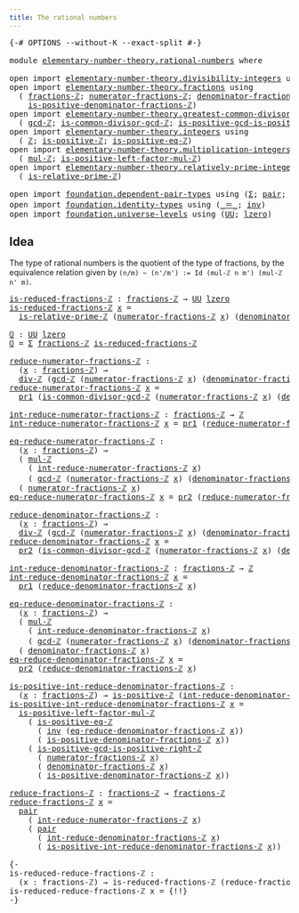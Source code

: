 ```yaml
---
title: The rational numbers
---
```


<pre class="Agda"><a id="46" class="Symbol">{-#</a> <a id="50" class="Keyword">OPTIONS</a> <a id="58" class="Pragma">--without-K</a> <a id="70" class="Pragma">--exact-split</a> <a id="84" class="Symbol">#-}</a>

<a id="89" class="Keyword">module</a> <a id="96" href="elementary-number-theory.rational-numbers.html" class="Module">elementary-number-theory.rational-numbers</a> <a id="138" class="Keyword">where</a>

<a id="145" class="Keyword">open</a> <a id="150" class="Keyword">import</a> <a id="157" href="elementary-number-theory.divisibility-integers.html" class="Module">elementary-number-theory.divisibility-integers</a> <a id="204" class="Keyword">using</a> <a id="210" class="Symbol">(</a><a id="211" href="elementary-number-theory.divisibility-integers.html#2191" class="Function">div-ℤ</a><a id="216" class="Symbol">)</a>
<a id="218" class="Keyword">open</a> <a id="223" class="Keyword">import</a> <a id="230" href="elementary-number-theory.fractions.html" class="Module">elementary-number-theory.fractions</a> <a id="265" class="Keyword">using</a>
  <a id="273" class="Symbol">(</a> <a id="275" href="elementary-number-theory.fractions.html#1054" class="Function">fractions-ℤ</a><a id="286" class="Symbol">;</a> <a id="288" href="elementary-number-theory.fractions.html#1107" class="Function">numerator-fractions-ℤ</a><a id="309" class="Symbol">;</a> <a id="311" href="elementary-number-theory.fractions.html#1284" class="Function">denominator-fractions-ℤ</a><a id="334" class="Symbol">;</a>
    <a id="340" href="elementary-number-theory.fractions.html#1396" class="Function">is-positive-denominator-fractions-ℤ</a><a id="375" class="Symbol">)</a>
<a id="377" class="Keyword">open</a> <a id="382" class="Keyword">import</a> <a id="389" href="elementary-number-theory.greatest-common-divisor-integers.html" class="Module">elementary-number-theory.greatest-common-divisor-integers</a> <a id="447" class="Keyword">using</a>
  <a id="455" class="Symbol">(</a> <a id="457" href="elementary-number-theory.greatest-common-divisor-integers.html#4621" class="Function">gcd-ℤ</a><a id="462" class="Symbol">;</a> <a id="464" href="elementary-number-theory.greatest-common-divisor-integers.html#6002" class="Function">is-common-divisor-gcd-ℤ</a><a id="487" class="Symbol">;</a> <a id="489" href="elementary-number-theory.greatest-common-divisor-integers.html#6764" class="Function">is-positive-gcd-is-positive-right-ℤ</a><a id="524" class="Symbol">)</a>
<a id="526" class="Keyword">open</a> <a id="531" class="Keyword">import</a> <a id="538" href="elementary-number-theory.integers.html" class="Module">elementary-number-theory.integers</a> <a id="572" class="Keyword">using</a>
  <a id="580" class="Symbol">(</a> <a id="582" href="elementary-number-theory.integers.html#1907" class="Function">ℤ</a><a id="583" class="Symbol">;</a> <a id="585" href="elementary-number-theory.integers.html#7414" class="Function">is-positive-ℤ</a><a id="598" class="Symbol">;</a> <a id="600" href="elementary-number-theory.integers.html#7842" class="Function">is-positive-eq-ℤ</a><a id="616" class="Symbol">)</a>
<a id="618" class="Keyword">open</a> <a id="623" class="Keyword">import</a> <a id="630" href="elementary-number-theory.multiplication-integers.html" class="Module">elementary-number-theory.multiplication-integers</a> <a id="679" class="Keyword">using</a>
  <a id="687" class="Symbol">(</a> <a id="689" href="elementary-number-theory.multiplication-integers.html#2230" class="Function">mul-ℤ</a><a id="694" class="Symbol">;</a> <a id="696" href="elementary-number-theory.multiplication-integers.html#18919" class="Function">is-positive-left-factor-mul-ℤ</a><a id="725" class="Symbol">)</a>
<a id="727" class="Keyword">open</a> <a id="732" class="Keyword">import</a> <a id="739" href="elementary-number-theory.relatively-prime-integers.html" class="Module">elementary-number-theory.relatively-prime-integers</a> <a id="790" class="Keyword">using</a>
  <a id="798" class="Symbol">(</a> <a id="800" href="elementary-number-theory.relatively-prime-integers.html#492" class="Function">is-relative-prime-ℤ</a><a id="819" class="Symbol">)</a>

<a id="822" class="Keyword">open</a> <a id="827" class="Keyword">import</a> <a id="834" href="foundation.dependent-pair-types.html" class="Module">foundation.dependent-pair-types</a> <a id="866" class="Keyword">using</a> <a id="872" class="Symbol">(</a><a id="873" href="foundation-core.dependent-pair-types.html#515" class="Record">Σ</a><a id="874" class="Symbol">;</a> <a id="876" href="foundation-core.dependent-pair-types.html#588" class="InductiveConstructor">pair</a><a id="880" class="Symbol">;</a> <a id="882" href="foundation-core.dependent-pair-types.html#605" class="Field">pr1</a><a id="885" class="Symbol">;</a> <a id="887" href="foundation-core.dependent-pair-types.html#617" class="Field">pr2</a><a id="890" class="Symbol">)</a>
<a id="892" class="Keyword">open</a> <a id="897" class="Keyword">import</a> <a id="904" href="foundation.identity-types.html" class="Module">foundation.identity-types</a> <a id="930" class="Keyword">using</a> <a id="936" class="Symbol">(</a><a id="937" href="foundation-core.identity-types.html#1865" class="Function Operator">_＝_</a><a id="940" class="Symbol">;</a> <a id="942" href="foundation-core.identity-types.html#2729" class="Function">inv</a><a id="945" class="Symbol">)</a>
<a id="947" class="Keyword">open</a> <a id="952" class="Keyword">import</a> <a id="959" href="foundation.universe-levels.html" class="Module">foundation.universe-levels</a> <a id="986" class="Keyword">using</a> <a id="992" class="Symbol">(</a><a id="993" href="foundation-core.universe-levels.html#235" class="Primitive">UU</a><a id="995" class="Symbol">;</a> <a id="997" href="Agda.Primitive.html#764" class="Primitive">lzero</a><a id="1002" class="Symbol">)</a>
</pre>
## Idea

The type of rational numbers is the quotient of the type of fractions, by the equivalence relation given by `(n/m) ~ (n'/m') := Id (mul-ℤ n m') (mul-ℤ n' m)`.

<pre class="Agda"><a id="is-reduced-fractions-ℤ"></a><a id="1186" href="elementary-number-theory.rational-numbers.html#1186" class="Function">is-reduced-fractions-ℤ</a> <a id="1209" class="Symbol">:</a> <a id="1211" href="elementary-number-theory.fractions.html#1054" class="Function">fractions-ℤ</a> <a id="1223" class="Symbol">→</a> <a id="1225" href="foundation-core.universe-levels.html#235" class="Primitive">UU</a> <a id="1228" href="Agda.Primitive.html#764" class="Primitive">lzero</a>
<a id="1234" href="elementary-number-theory.rational-numbers.html#1186" class="Function">is-reduced-fractions-ℤ</a> <a id="1257" href="elementary-number-theory.rational-numbers.html#1257" class="Bound">x</a> <a id="1259" class="Symbol">=</a>
  <a id="1263" href="elementary-number-theory.relatively-prime-integers.html#492" class="Function">is-relative-prime-ℤ</a> <a id="1283" class="Symbol">(</a><a id="1284" href="elementary-number-theory.fractions.html#1107" class="Function">numerator-fractions-ℤ</a> <a id="1306" href="elementary-number-theory.rational-numbers.html#1257" class="Bound">x</a><a id="1307" class="Symbol">)</a> <a id="1309" class="Symbol">(</a><a id="1310" href="elementary-number-theory.fractions.html#1284" class="Function">denominator-fractions-ℤ</a> <a id="1334" href="elementary-number-theory.rational-numbers.html#1257" class="Bound">x</a><a id="1335" class="Symbol">)</a>

<a id="ℚ"></a><a id="1338" href="elementary-number-theory.rational-numbers.html#1338" class="Function">ℚ</a> <a id="1340" class="Symbol">:</a> <a id="1342" href="foundation-core.universe-levels.html#235" class="Primitive">UU</a> <a id="1345" href="Agda.Primitive.html#764" class="Primitive">lzero</a>
<a id="1351" href="elementary-number-theory.rational-numbers.html#1338" class="Function">ℚ</a> <a id="1353" class="Symbol">=</a> <a id="1355" href="foundation-core.dependent-pair-types.html#515" class="Record">Σ</a> <a id="1357" href="elementary-number-theory.fractions.html#1054" class="Function">fractions-ℤ</a> <a id="1369" href="elementary-number-theory.rational-numbers.html#1186" class="Function">is-reduced-fractions-ℤ</a>

<a id="reduce-numerator-fractions-ℤ"></a><a id="1393" href="elementary-number-theory.rational-numbers.html#1393" class="Function">reduce-numerator-fractions-ℤ</a> <a id="1422" class="Symbol">:</a>
  <a id="1426" class="Symbol">(</a><a id="1427" href="elementary-number-theory.rational-numbers.html#1427" class="Bound">x</a> <a id="1429" class="Symbol">:</a> <a id="1431" href="elementary-number-theory.fractions.html#1054" class="Function">fractions-ℤ</a><a id="1442" class="Symbol">)</a> <a id="1444" class="Symbol">→</a>
  <a id="1448" href="elementary-number-theory.divisibility-integers.html#2191" class="Function">div-ℤ</a> <a id="1454" class="Symbol">(</a><a id="1455" href="elementary-number-theory.greatest-common-divisor-integers.html#4621" class="Function">gcd-ℤ</a> <a id="1461" class="Symbol">(</a><a id="1462" href="elementary-number-theory.fractions.html#1107" class="Function">numerator-fractions-ℤ</a> <a id="1484" href="elementary-number-theory.rational-numbers.html#1427" class="Bound">x</a><a id="1485" class="Symbol">)</a> <a id="1487" class="Symbol">(</a><a id="1488" href="elementary-number-theory.fractions.html#1284" class="Function">denominator-fractions-ℤ</a> <a id="1512" href="elementary-number-theory.rational-numbers.html#1427" class="Bound">x</a><a id="1513" class="Symbol">))</a> <a id="1516" class="Symbol">(</a><a id="1517" href="elementary-number-theory.fractions.html#1107" class="Function">numerator-fractions-ℤ</a> <a id="1539" href="elementary-number-theory.rational-numbers.html#1427" class="Bound">x</a><a id="1540" class="Symbol">)</a>
<a id="1542" href="elementary-number-theory.rational-numbers.html#1393" class="Function">reduce-numerator-fractions-ℤ</a> <a id="1571" href="elementary-number-theory.rational-numbers.html#1571" class="Bound">x</a> <a id="1573" class="Symbol">=</a>
  <a id="1577" href="foundation-core.dependent-pair-types.html#605" class="Field">pr1</a> <a id="1581" class="Symbol">(</a><a id="1582" href="elementary-number-theory.greatest-common-divisor-integers.html#6002" class="Function">is-common-divisor-gcd-ℤ</a> <a id="1606" class="Symbol">(</a><a id="1607" href="elementary-number-theory.fractions.html#1107" class="Function">numerator-fractions-ℤ</a> <a id="1629" href="elementary-number-theory.rational-numbers.html#1571" class="Bound">x</a><a id="1630" class="Symbol">)</a> <a id="1632" class="Symbol">(</a><a id="1633" href="elementary-number-theory.fractions.html#1284" class="Function">denominator-fractions-ℤ</a> <a id="1657" href="elementary-number-theory.rational-numbers.html#1571" class="Bound">x</a><a id="1658" class="Symbol">))</a>

<a id="int-reduce-numerator-fractions-ℤ"></a><a id="1662" href="elementary-number-theory.rational-numbers.html#1662" class="Function">int-reduce-numerator-fractions-ℤ</a> <a id="1695" class="Symbol">:</a> <a id="1697" href="elementary-number-theory.fractions.html#1054" class="Function">fractions-ℤ</a> <a id="1709" class="Symbol">→</a> <a id="1711" href="elementary-number-theory.integers.html#1907" class="Function">ℤ</a>
<a id="1713" href="elementary-number-theory.rational-numbers.html#1662" class="Function">int-reduce-numerator-fractions-ℤ</a> <a id="1746" href="elementary-number-theory.rational-numbers.html#1746" class="Bound">x</a> <a id="1748" class="Symbol">=</a> <a id="1750" href="foundation-core.dependent-pair-types.html#605" class="Field">pr1</a> <a id="1754" class="Symbol">(</a><a id="1755" href="elementary-number-theory.rational-numbers.html#1393" class="Function">reduce-numerator-fractions-ℤ</a> <a id="1784" href="elementary-number-theory.rational-numbers.html#1746" class="Bound">x</a><a id="1785" class="Symbol">)</a>

<a id="eq-reduce-numerator-fractions-ℤ"></a><a id="1788" href="elementary-number-theory.rational-numbers.html#1788" class="Function">eq-reduce-numerator-fractions-ℤ</a> <a id="1820" class="Symbol">:</a>
  <a id="1824" class="Symbol">(</a><a id="1825" href="elementary-number-theory.rational-numbers.html#1825" class="Bound">x</a> <a id="1827" class="Symbol">:</a> <a id="1829" href="elementary-number-theory.fractions.html#1054" class="Function">fractions-ℤ</a><a id="1840" class="Symbol">)</a> <a id="1842" class="Symbol">→</a>
  <a id="1846" class="Symbol">(</a> <a id="1848" href="elementary-number-theory.multiplication-integers.html#2230" class="Function">mul-ℤ</a>
    <a id="1858" class="Symbol">(</a> <a id="1860" href="elementary-number-theory.rational-numbers.html#1662" class="Function">int-reduce-numerator-fractions-ℤ</a> <a id="1893" href="elementary-number-theory.rational-numbers.html#1825" class="Bound">x</a><a id="1894" class="Symbol">)</a>
    <a id="1900" class="Symbol">(</a> <a id="1902" href="elementary-number-theory.greatest-common-divisor-integers.html#4621" class="Function">gcd-ℤ</a> <a id="1908" class="Symbol">(</a><a id="1909" href="elementary-number-theory.fractions.html#1107" class="Function">numerator-fractions-ℤ</a> <a id="1931" href="elementary-number-theory.rational-numbers.html#1825" class="Bound">x</a><a id="1932" class="Symbol">)</a> <a id="1934" class="Symbol">(</a><a id="1935" href="elementary-number-theory.fractions.html#1284" class="Function">denominator-fractions-ℤ</a> <a id="1959" href="elementary-number-theory.rational-numbers.html#1825" class="Bound">x</a><a id="1960" class="Symbol">)))</a> <a id="1964" href="foundation-core.identity-types.html#1865" class="Function Operator">＝</a>
  <a id="1968" class="Symbol">(</a> <a id="1970" href="elementary-number-theory.fractions.html#1107" class="Function">numerator-fractions-ℤ</a> <a id="1992" href="elementary-number-theory.rational-numbers.html#1825" class="Bound">x</a><a id="1993" class="Symbol">)</a>
<a id="1995" href="elementary-number-theory.rational-numbers.html#1788" class="Function">eq-reduce-numerator-fractions-ℤ</a> <a id="2027" href="elementary-number-theory.rational-numbers.html#2027" class="Bound">x</a> <a id="2029" class="Symbol">=</a> <a id="2031" href="foundation-core.dependent-pair-types.html#617" class="Field">pr2</a> <a id="2035" class="Symbol">(</a><a id="2036" href="elementary-number-theory.rational-numbers.html#1393" class="Function">reduce-numerator-fractions-ℤ</a> <a id="2065" href="elementary-number-theory.rational-numbers.html#2027" class="Bound">x</a><a id="2066" class="Symbol">)</a>

<a id="reduce-denominator-fractions-ℤ"></a><a id="2069" href="elementary-number-theory.rational-numbers.html#2069" class="Function">reduce-denominator-fractions-ℤ</a> <a id="2100" class="Symbol">:</a>
  <a id="2104" class="Symbol">(</a><a id="2105" href="elementary-number-theory.rational-numbers.html#2105" class="Bound">x</a> <a id="2107" class="Symbol">:</a> <a id="2109" href="elementary-number-theory.fractions.html#1054" class="Function">fractions-ℤ</a><a id="2120" class="Symbol">)</a> <a id="2122" class="Symbol">→</a>
  <a id="2126" href="elementary-number-theory.divisibility-integers.html#2191" class="Function">div-ℤ</a> <a id="2132" class="Symbol">(</a><a id="2133" href="elementary-number-theory.greatest-common-divisor-integers.html#4621" class="Function">gcd-ℤ</a> <a id="2139" class="Symbol">(</a><a id="2140" href="elementary-number-theory.fractions.html#1107" class="Function">numerator-fractions-ℤ</a> <a id="2162" href="elementary-number-theory.rational-numbers.html#2105" class="Bound">x</a><a id="2163" class="Symbol">)</a> <a id="2165" class="Symbol">(</a><a id="2166" href="elementary-number-theory.fractions.html#1284" class="Function">denominator-fractions-ℤ</a> <a id="2190" href="elementary-number-theory.rational-numbers.html#2105" class="Bound">x</a><a id="2191" class="Symbol">))</a> <a id="2194" class="Symbol">(</a><a id="2195" href="elementary-number-theory.fractions.html#1284" class="Function">denominator-fractions-ℤ</a> <a id="2219" href="elementary-number-theory.rational-numbers.html#2105" class="Bound">x</a><a id="2220" class="Symbol">)</a>
<a id="2222" href="elementary-number-theory.rational-numbers.html#2069" class="Function">reduce-denominator-fractions-ℤ</a> <a id="2253" href="elementary-number-theory.rational-numbers.html#2253" class="Bound">x</a> <a id="2255" class="Symbol">=</a>
  <a id="2259" href="foundation-core.dependent-pair-types.html#617" class="Field">pr2</a> <a id="2263" class="Symbol">(</a><a id="2264" href="elementary-number-theory.greatest-common-divisor-integers.html#6002" class="Function">is-common-divisor-gcd-ℤ</a> <a id="2288" class="Symbol">(</a><a id="2289" href="elementary-number-theory.fractions.html#1107" class="Function">numerator-fractions-ℤ</a> <a id="2311" href="elementary-number-theory.rational-numbers.html#2253" class="Bound">x</a><a id="2312" class="Symbol">)</a> <a id="2314" class="Symbol">(</a><a id="2315" href="elementary-number-theory.fractions.html#1284" class="Function">denominator-fractions-ℤ</a> <a id="2339" href="elementary-number-theory.rational-numbers.html#2253" class="Bound">x</a><a id="2340" class="Symbol">))</a>

<a id="int-reduce-denominator-fractions-ℤ"></a><a id="2344" href="elementary-number-theory.rational-numbers.html#2344" class="Function">int-reduce-denominator-fractions-ℤ</a> <a id="2379" class="Symbol">:</a> <a id="2381" href="elementary-number-theory.fractions.html#1054" class="Function">fractions-ℤ</a> <a id="2393" class="Symbol">→</a> <a id="2395" href="elementary-number-theory.integers.html#1907" class="Function">ℤ</a>
<a id="2397" href="elementary-number-theory.rational-numbers.html#2344" class="Function">int-reduce-denominator-fractions-ℤ</a> <a id="2432" href="elementary-number-theory.rational-numbers.html#2432" class="Bound">x</a> <a id="2434" class="Symbol">=</a>
  <a id="2438" href="foundation-core.dependent-pair-types.html#605" class="Field">pr1</a> <a id="2442" class="Symbol">(</a><a id="2443" href="elementary-number-theory.rational-numbers.html#2069" class="Function">reduce-denominator-fractions-ℤ</a> <a id="2474" href="elementary-number-theory.rational-numbers.html#2432" class="Bound">x</a><a id="2475" class="Symbol">)</a>

<a id="eq-reduce-denominator-fractions-ℤ"></a><a id="2478" href="elementary-number-theory.rational-numbers.html#2478" class="Function">eq-reduce-denominator-fractions-ℤ</a> <a id="2512" class="Symbol">:</a>
  <a id="2516" class="Symbol">(</a><a id="2517" href="elementary-number-theory.rational-numbers.html#2517" class="Bound">x</a> <a id="2519" class="Symbol">:</a> <a id="2521" href="elementary-number-theory.fractions.html#1054" class="Function">fractions-ℤ</a><a id="2532" class="Symbol">)</a> <a id="2534" class="Symbol">→</a>
  <a id="2538" class="Symbol">(</a> <a id="2540" href="elementary-number-theory.multiplication-integers.html#2230" class="Function">mul-ℤ</a>
    <a id="2550" class="Symbol">(</a> <a id="2552" href="elementary-number-theory.rational-numbers.html#2344" class="Function">int-reduce-denominator-fractions-ℤ</a> <a id="2587" href="elementary-number-theory.rational-numbers.html#2517" class="Bound">x</a><a id="2588" class="Symbol">)</a>
    <a id="2594" class="Symbol">(</a> <a id="2596" href="elementary-number-theory.greatest-common-divisor-integers.html#4621" class="Function">gcd-ℤ</a> <a id="2602" class="Symbol">(</a><a id="2603" href="elementary-number-theory.fractions.html#1107" class="Function">numerator-fractions-ℤ</a> <a id="2625" href="elementary-number-theory.rational-numbers.html#2517" class="Bound">x</a><a id="2626" class="Symbol">)</a> <a id="2628" class="Symbol">(</a><a id="2629" href="elementary-number-theory.fractions.html#1284" class="Function">denominator-fractions-ℤ</a> <a id="2653" href="elementary-number-theory.rational-numbers.html#2517" class="Bound">x</a><a id="2654" class="Symbol">)))</a> <a id="2658" href="foundation-core.identity-types.html#1865" class="Function Operator">＝</a>
  <a id="2662" class="Symbol">(</a> <a id="2664" href="elementary-number-theory.fractions.html#1284" class="Function">denominator-fractions-ℤ</a> <a id="2688" href="elementary-number-theory.rational-numbers.html#2517" class="Bound">x</a><a id="2689" class="Symbol">)</a>
<a id="2691" href="elementary-number-theory.rational-numbers.html#2478" class="Function">eq-reduce-denominator-fractions-ℤ</a> <a id="2725" href="elementary-number-theory.rational-numbers.html#2725" class="Bound">x</a> <a id="2727" class="Symbol">=</a>
  <a id="2731" href="foundation-core.dependent-pair-types.html#617" class="Field">pr2</a> <a id="2735" class="Symbol">(</a><a id="2736" href="elementary-number-theory.rational-numbers.html#2069" class="Function">reduce-denominator-fractions-ℤ</a> <a id="2767" href="elementary-number-theory.rational-numbers.html#2725" class="Bound">x</a><a id="2768" class="Symbol">)</a>

<a id="is-positive-int-reduce-denominator-fractions-ℤ"></a><a id="2771" href="elementary-number-theory.rational-numbers.html#2771" class="Function">is-positive-int-reduce-denominator-fractions-ℤ</a> <a id="2818" class="Symbol">:</a>
  <a id="2822" class="Symbol">(</a><a id="2823" href="elementary-number-theory.rational-numbers.html#2823" class="Bound">x</a> <a id="2825" class="Symbol">:</a> <a id="2827" href="elementary-number-theory.fractions.html#1054" class="Function">fractions-ℤ</a><a id="2838" class="Symbol">)</a> <a id="2840" class="Symbol">→</a> <a id="2842" href="elementary-number-theory.integers.html#7414" class="Function">is-positive-ℤ</a> <a id="2856" class="Symbol">(</a><a id="2857" href="elementary-number-theory.rational-numbers.html#2344" class="Function">int-reduce-denominator-fractions-ℤ</a> <a id="2892" href="elementary-number-theory.rational-numbers.html#2823" class="Bound">x</a><a id="2893" class="Symbol">)</a>
<a id="2895" href="elementary-number-theory.rational-numbers.html#2771" class="Function">is-positive-int-reduce-denominator-fractions-ℤ</a> <a id="2942" href="elementary-number-theory.rational-numbers.html#2942" class="Bound">x</a> <a id="2944" class="Symbol">=</a>
  <a id="2948" href="elementary-number-theory.multiplication-integers.html#18919" class="Function">is-positive-left-factor-mul-ℤ</a>
    <a id="2982" class="Symbol">(</a> <a id="2984" href="elementary-number-theory.integers.html#7842" class="Function">is-positive-eq-ℤ</a>
      <a id="3007" class="Symbol">(</a> <a id="3009" href="foundation-core.identity-types.html#2729" class="Function">inv</a> <a id="3013" class="Symbol">(</a><a id="3014" href="elementary-number-theory.rational-numbers.html#2478" class="Function">eq-reduce-denominator-fractions-ℤ</a> <a id="3048" href="elementary-number-theory.rational-numbers.html#2942" class="Bound">x</a><a id="3049" class="Symbol">))</a>
      <a id="3058" class="Symbol">(</a> <a id="3060" href="elementary-number-theory.fractions.html#1396" class="Function">is-positive-denominator-fractions-ℤ</a> <a id="3096" href="elementary-number-theory.rational-numbers.html#2942" class="Bound">x</a><a id="3097" class="Symbol">))</a>
    <a id="3104" class="Symbol">(</a> <a id="3106" href="elementary-number-theory.greatest-common-divisor-integers.html#6764" class="Function">is-positive-gcd-is-positive-right-ℤ</a>
      <a id="3148" class="Symbol">(</a> <a id="3150" href="elementary-number-theory.fractions.html#1107" class="Function">numerator-fractions-ℤ</a> <a id="3172" href="elementary-number-theory.rational-numbers.html#2942" class="Bound">x</a><a id="3173" class="Symbol">)</a>
      <a id="3181" class="Symbol">(</a> <a id="3183" href="elementary-number-theory.fractions.html#1284" class="Function">denominator-fractions-ℤ</a> <a id="3207" href="elementary-number-theory.rational-numbers.html#2942" class="Bound">x</a><a id="3208" class="Symbol">)</a>
      <a id="3216" class="Symbol">(</a> <a id="3218" href="elementary-number-theory.fractions.html#1396" class="Function">is-positive-denominator-fractions-ℤ</a> <a id="3254" href="elementary-number-theory.rational-numbers.html#2942" class="Bound">x</a><a id="3255" class="Symbol">))</a>

<a id="reduce-fractions-ℤ"></a><a id="3259" href="elementary-number-theory.rational-numbers.html#3259" class="Function">reduce-fractions-ℤ</a> <a id="3278" class="Symbol">:</a> <a id="3280" href="elementary-number-theory.fractions.html#1054" class="Function">fractions-ℤ</a> <a id="3292" class="Symbol">→</a> <a id="3294" href="elementary-number-theory.fractions.html#1054" class="Function">fractions-ℤ</a>
<a id="3306" href="elementary-number-theory.rational-numbers.html#3259" class="Function">reduce-fractions-ℤ</a> <a id="3325" href="elementary-number-theory.rational-numbers.html#3325" class="Bound">x</a> <a id="3327" class="Symbol">=</a>
  <a id="3331" href="foundation-core.dependent-pair-types.html#588" class="InductiveConstructor">pair</a>
    <a id="3340" class="Symbol">(</a> <a id="3342" href="elementary-number-theory.rational-numbers.html#1662" class="Function">int-reduce-numerator-fractions-ℤ</a> <a id="3375" href="elementary-number-theory.rational-numbers.html#3325" class="Bound">x</a><a id="3376" class="Symbol">)</a>
    <a id="3382" class="Symbol">(</a> <a id="3384" href="foundation-core.dependent-pair-types.html#588" class="InductiveConstructor">pair</a>
      <a id="3395" class="Symbol">(</a> <a id="3397" href="elementary-number-theory.rational-numbers.html#2344" class="Function">int-reduce-denominator-fractions-ℤ</a> <a id="3432" href="elementary-number-theory.rational-numbers.html#3325" class="Bound">x</a><a id="3433" class="Symbol">)</a>
      <a id="3441" class="Symbol">(</a> <a id="3443" href="elementary-number-theory.rational-numbers.html#2771" class="Function">is-positive-int-reduce-denominator-fractions-ℤ</a> <a id="3490" href="elementary-number-theory.rational-numbers.html#3325" class="Bound">x</a><a id="3491" class="Symbol">))</a>

<a id="3495" class="Comment">{-
is-reduced-reduce-fractions-ℤ :
  (x : fractions-ℤ) → is-reduced-fractions-ℤ (reduce-fractions-ℤ x)
is-reduced-reduce-fractions-ℤ x = {!!}
-}</a>
</pre>